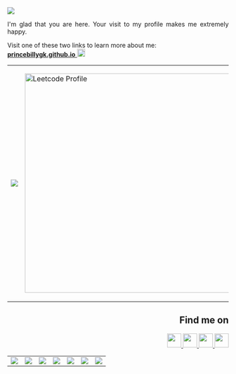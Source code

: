 <img src="https://readme-typing-svg.demolab.com?font=Fira+Code&weight=600&size=30&duration=2000&pause=1000&color=0969DA&center=true&repeat=false&width=310&lines=Software+Engineer"/>

<p align="justify">
I'm glad that you are here. Your visit to my profile makes me extremely happy.
</p>

Visit one of these two links to learn more about me:</br>
<a target="_blank" href="https://princebillygk.github.io/">
    <u><b>princebillygk.github.io</b></u>
    <img width="18px" height="18px" src="https://img.icons8.com/color/48/000000/external-link.png"/>
</a>

<table align="center">
<tr>
<td>
<a herf="https://stackoverflow.com/users/8084731/prince-billy-graham"><img src="https://github-readme-stackoverflow.vercel.app/?userID=8084731"></a>
</td>
<td>
<p align="left">
    <a align="left" href="https://leetcode.com/princebillygk2/" target="_top"><img src="https://leetcard.jacoblin.cool/princebillygk2?ext=activity" border="0" width="500px" alt="Leetcode Profile"/></a>
</p>
</td>
<td>
<p align="right">
    <a align="right" href="https://data.typeracer.com/pit/profile?user=princebillygk&ref=badge" target="_top"><img src="https://data.typeracer.com/misc/badge?user=princebillygk" border="0" width="200px" alt="Typeracer Profile"/></a>
</p>
</td>
</tr>
</table>

<h2 align="right">Find me on</h2>
<p align="right">
<a target="_blank" href="https://www.linkedin.com/in/princebillygk/">
<img width="32px" height="32px"  src="https://img.icons8.com/color/48/000000/linkedin.png"/>
</a>
<a target="_blank" href="https://wa.link/6al4sv/">
<img width="32px" height="32px"  src="https://img.icons8.com/color/48/228BE6/whatsapp--v1.png"/>
</a>
<a target="_blank" href="https://www.facebook.com/princebillygk/">
<img width="32px" height="32px" src="https://img.icons8.com/color/48/000000/facebook-new.png"/>
</a>
<a target="_blank" href="mailto:princebillygk@gmail.com">
<img width="32px" height="32px" src="https://img.icons8.com/fluency/48/000000/mail.png"/>
</a>
</p>


<table align="center">
<tr>
    <td><img src="https://github.com/princebillygk/princebillygk/assets/112609311/83880afd-1e2f-439c-bcad-3617cdd0792e"></td>
    <td><img src="https://github.com/princebillygk/princebillygk/assets/112609311/a57b76bb-8a29-4193-b292-e866fcb3a204"></td>
    <td> <img src="https://github.com/princebillygk/princebillygk/assets/112609311/4d746793-08ae-4d7f-96c7-6b42dc70487b"></td>
    <td><img src="https://github.com/princebillygk/princebillygk/assets/112609311/8659796a-340d-41ef-838f-e83f8c27b1d6"></td>
    <td> <img src="https://github.com/princebillygk/princebillygk/assets/112609311/3db4a358-f3b1-44da-aa5c-b9bbed263bdd"></td>
    <td><img src="https://github.com/princebillygk/princebillygk/assets/112609311/976be82e-77f2-4609-8244-c9077ea83eb2"></td>
    <td><img src="https://github.com/princebillygk/princebillygk/assets/112609311/83880afd-1e2f-439c-bcad-3617cdd0792e"></td>
</tr>
</table>
